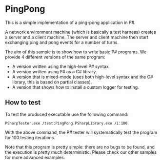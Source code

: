 PingPong
========
This is a simple implementation of a ping-pong application in P#.

A network environment machine (which is basically a test harness) creates a server and a client machine. The server and client machine then start exchanging ping and pong events for a number of turns.

The aim of this sample is to show how to write basic P# programs. We provide 4 different versions of the same program:
- A version written using the high-level P# syntax.
- A version written using P# as a C# library.
- A version that is mixed-mode (uses both high-level syntax and the C# library, this is based on partial classes).
- A version that shows how to install a custom logger for testing.

## How to test

To test the produced executable use the following command:
```
PSharpTester.exe /test:PingPong.PSharpLibrary.exe /i:100
```
With the above command, the P# tester will systematically test the program for 100 testing iterations.

Note that this program is pretty simple: there are no bugs to be found, and the execution is pretty much deterministic. Please check our other samples for more advanced examples.